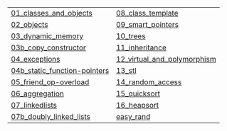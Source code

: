 |   |   |
|---|---|
| [01_classes_and_objects](https://gitpitch.com/jcausey-astate/CS2124_lecture_notes?p=01_classes_and_objects) | [08_class_template](https://gitpitch.com/jcausey-astate/CS2124_lecture_notes?p=08_class_template) |
| [02_objects](https://gitpitch.com/jcausey-astate/CS2124_lecture_notes?p=02_objects) | [09_smart_pointers](https://gitpitch.com/jcausey-astate/CS2124_lecture_notes?p=09_smart_pointers) |
| [03_dynamic_memory](https://gitpitch.com/jcausey-astate/CS2124_lecture_notes?p=03_dynamic_memory) | [10_trees](https://gitpitch.com/jcausey-astate/CS2124_lecture_notes?p=10_trees) |
| [03b_copy_constructor](https://gitpitch.com/jcausey-astate/CS2124_lecture_notes?p=03b_copy_constructor) | [11_inheritance](https://gitpitch.com/jcausey-astate/CS2124_lecture_notes?p=11_inheritance) |
| [04_exceptions](https://gitpitch.com/jcausey-astate/CS2124_lecture_notes?p=04_exceptions) | [12_virtual_and_polymorphism](https://gitpitch.com/jcausey-astate/CS2124_lecture_notes?p=12_virtual_and_polymorphism) |
| [04b_static_function-pointers](https://gitpitch.com/jcausey-astate/CS2124_lecture_notes?p=04b_static_function-pointers) | [13_stl](https://gitpitch.com/jcausey-astate/CS2124_lecture_notes?p=13_stl) |
| [05_friend_op-overload](https://gitpitch.com/jcausey-astate/CS2124_lecture_notes?p=05_friend_op-overload) | [14_random_access](https://gitpitch.com/jcausey-astate/CS2124_lecture_notes?p=14_random_access) |
| [06_aggregation](https://gitpitch.com/jcausey-astate/CS2124_lecture_notes?p=06_aggregation) | [15_quicksort](https://gitpitch.com/jcausey-astate/CS2124_lecture_notes?p=15_quicksort) |
| [07_linkedlists](https://gitpitch.com/jcausey-astate/CS2124_lecture_notes?p=07_linkedlists) | [16_heapsort](https://gitpitch.com/jcausey-astate/CS2124_lecture_notes?p=16_heapsort) |
| [07b_doubly_linked_lists](https://gitpitch.com/jcausey-astate/CS2124_lecture_notes?p=07b_doubly_linked_lists) | [easy_rand](https://gitpitch.com/jcausey-astate/CS2124_lecture_notes?p=easy_rand) |

